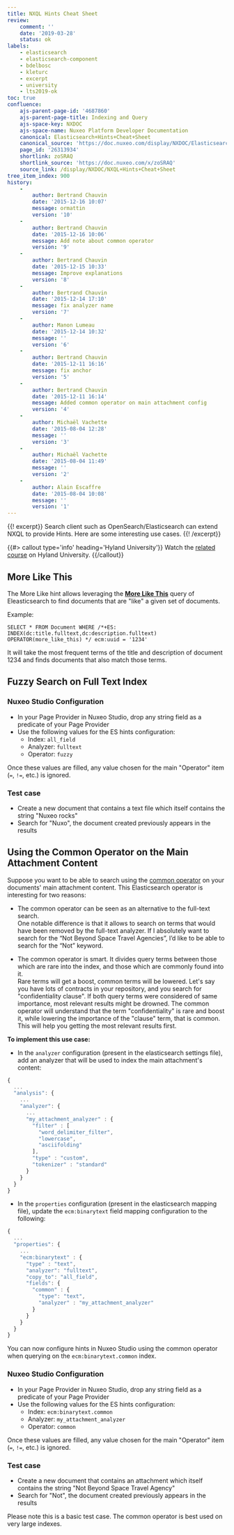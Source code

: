 ```yaml
---
title: NXQL Hints Cheat Sheet
review:
    comment: ''
    date: '2019-03-28'
    status: ok
labels:
    - elasticsearch
    - elasticsearch-component
    - bdelbosc
    - kleturc
    - excerpt
    - university
    - lts2019-ok
toc: true
confluence:
    ajs-parent-page-id: '4687860'
    ajs-parent-page-title: Indexing and Query
    ajs-space-key: NXDOC
    ajs-space-name: Nuxeo Platform Developer Documentation
    canonical: Elasticsearch+Hints+Cheat+Sheet
    canonical_source: 'https://doc.nuxeo.com/display/NXDOC/Elasticsearch+Hints+Cheat+Sheet'
    page_id: '26313934'
    shortlink: zoSRAQ
    shortlink_source: 'https://doc.nuxeo.com/x/zoSRAQ'
    source_link: /display/NXDOC/NXQL+Hints+Cheat+Sheet
tree_item_index: 900
history:
    -
        author: Bertrand Chauvin
        date: '2015-12-16 10:07'
        message: ormattin
        version: '10'
    -
        author: Bertrand Chauvin
        date: '2015-12-16 10:06'
        message: Add note about common operator
        version: '9'
    -
        author: Bertrand Chauvin
        date: '2015-12-15 10:33'
        message: Improve explanations
        version: '8'
    -
        author: Bertrand Chauvin
        date: '2015-12-14 17:10'
        message: fix analyzer name
        version: '7'
    -
        author: Manon Lumeau
        date: '2015-12-14 10:32'
        message: ''
        version: '6'
    -
        author: Bertrand Chauvin
        date: '2015-12-11 16:16'
        message: fix anchor
        version: '5'
    -
        author: Bertrand Chauvin
        date: '2015-12-11 16:14'
        message: Added common operator on main attachment config
        version: '4'
    -
        author: Michaël Vachette
        date: '2015-08-04 12:28'
        message: ''
        version: '3'
    -
        author: Michaël Vachette
        date: '2015-08-04 11:49'
        message: ''
        version: '2'
    -
        author: Alain Escaffre
        date: '2015-08-04 10:08'
        message: ''
        version: '1'
---
```


{{! excerpt}}
Search client such as OpenSearch/Elasticsearch can extend NXQL to provide Hints. Here are some interesting use cases.
{{! /excerpt}}

{{#> callout type='info' heading='Hyland University'}}
Watch the [related course](https://university.hyland.com/courses/e4141) on Hyland University.
{{/callout}}

## More Like This

The More Like hint allows leveraging the [**More Like This**](https://www.elastic.co/guide/en/elasticsearch/reference/current/query-dsl-mlt-query.html) query of Eleasticsearch to find documents that are "like" a given set of documents.

Example:
```
SELECT * FROM Document WHERE /*+ES: INDEX(dc:title.fulltext,dc:description.fulltext) OPERATOR(more_like_this) */ ecm:uuid = '1234'
```

It will take the most frequent terms of the title and description of document 1234 and finds documents that also match those terms.

## Fuzzy Search on Full Text Index

### Nuxeo Studio Configuration

- In your Page Provider in Nuxeo Studio, drop any string field as a predicate of your Page Provider
- Use the following values for the ES hints configuration:
    - Index: `all_field`
    - Analyzer: `fulltext`
    - Operator: `fuzzy`

Once these values are filled, any value chosen for the main "Operator" item (`=`, `!=`, etc.) is ignored.

### Test case

- Create a new document that contains a text file which itself contains the string "Nuxeo rocks"
- Search for "Nuxo", the document created previously appears in the results

## Using the Common Operator on the Main Attachment Content

Suppose you want to be able to search using the [common operator](https://www.elastic.co/guide/en/elasticsearch/reference/1.5/query-dsl-common-terms-query.html) on your documents' main attachment content. This Elasticsearch operator is interesting for two reasons:

- The common operator can be seen as an alternative to the full-text search.</br>
  One notable difference is that it allows to search on terms that would have been removed by the full-text analyzer. If I absolutely want to search for the &ldquo;Not Beyond Space Travel Agencies&rdquo;, I&rsquo;d like to be able to search for the &ldquo;Not&rdquo; keyword.

- The common operator is smart. It divides query terms between those which are rare into the index, and those which are commonly found into it.</br>
  Rare terms will get a boost, common terms will be lowered. Let's say you have lots of contracts in your repository, and you search for "confidentiality clause". If both query terms were considered of same importance, most relevant results might be drowned. The common operator will understand that the term "confidentiality" is rare and boost it, while lowering the importance of the "clause" term, that is common. This will help you getting the most relevant results first.

**To implement this use case:**

- In the `analyzer` configuration (present in the elasticsearch settings file), add an analyzer that will be used to index the main attachment's content:

```js
{
  ...
  "analysis": {
    ...
    "analyzer": {
      ...
      "my_attachment_analyzer" : {
        "filter" : [
          "word_delimiter_filter",
          "lowercase",
          "asciifolding"
        ],
        "type" : "custom",
        "tokenizer" : "standard"
      }
    }
  }
}
```
- In the `properties` configuration (present in the elasticsearch mapping file), update the `ecm:binarytext` field mapping configuration to the following:

```js
{
  ...
  "properties": {
    ...
    "ecm:binarytext" : {
      "type" : "text",
      "analyzer": "fulltext",
      "copy_to": "all_field",
      "fields": {
        "common" : {
          "type": "text",
          "analyzer" : "my_attachment_analyzer"
        }
      }
    }
  }
}
```

You can now configure hints in Nuxeo Studio using the common operator when querying on the `ecm:binarytext.common` index.

### Nuxeo Studio Configuration

- In your Page Provider in Nuxeo Studio, drop any string field as a predicate of your Page Provider
- Use the following values for the ES hints configuration:
    - Index: `ecm:binarytext.common`
    - Analyzer: `my_attachment_analyzer`
    - Operator: `common`

Once these values are filled, any value chosen for the main "Operator" item (`=`, `!=`, etc.) is ignored.

### Test case

- Create a new document that contains an attachment which itself contains the string "Not Beyond Space Travel Agency"
- Search for "Not", the document created previously appears in the results

Please note this is a basic test case. The common operator is best used on very large indexes.
